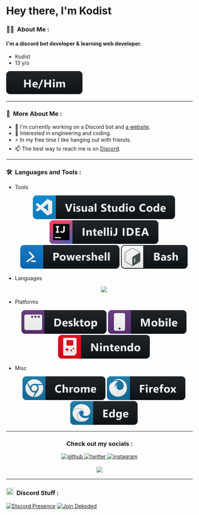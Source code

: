 # Hey there, I'm Kodist

### 👨‍💻 &nbsp;About Me :
#### I'm a discord bot developer & learning web developer.
- Kodist
- 13 y/o
 <img src="https://github.com/MikeCodesDotNET/ColoredBadges/blob/master/svg/pronouns/hehim.svg" />

---

### 📌 &nbsp;More About Me :
- 👋 I'm currently working on a Discord bot and [a website](https://snox-dev.tk).
- 🌱 Interested in engineering and coding.
- ⚡ In my free time I like hanging out with friends.
- 📫 The best way to reach me is on [Discord](https://discord.gg/QwGwf74HWG).

---

### 🛠 &nbsp;Languages and Tools :
- Tools

   <p align="center">
      <img src="https://github.com/MikeCodesDotNET/ColoredBadges/blob/master/svg/dev/tools/visualstudio_code.svg" />
      <img src="https://github.com/MikeCodesDotNET/ColoredBadges/blob/master/svg/dev/tools/jetbrains_intellij.svg" />
      <img src="https://github.com/MikeCodesDotNET/ColoredBadges/blob/master/svg/dev/tools/powershell.svg" />
       <img src="https://github.com/MikeCodesDotNET/ColoredBadges/blob/master/svg/dev/tools/bash.svg" />
 
- Languages
   <p align="center">
    <img src="https://skillicons.dev/icons?i=nodejs,python,html,css&perline=5" />

- Platforms
    <p align="center">
     <img src="https://github.com/MikeCodesDotNET/ColoredBadges/blob/master/svg/dev/misc/desktop.svg" />
     <img src="https://github.com/MikeCodesDotNET/ColoredBadges/blob/master/svg/dev/misc/mobile.svg" />
     <img src="https://github.com/MikeCodesDotNET/ColoredBadges/blob/master/svg/devices/nintendo.svg" />

- Misc
    <p align="center">
     <img src="https://github.com/MikeCodesDotNET/ColoredBadges/blob/master/svg/dev/misc/chrome.svg" />
     <img src="https://github.com/MikeCodesDotNET/ColoredBadges/blob/master/svg/dev/misc/firefox.svg" />
     <img src="https://github.com/MikeCodesDotNET/ColoredBadges/blob/master/svg/dev/misc/edge.svg" />


---

<h3 align="center">Check out my socials :</h3>
<div align="center">
<a href="https://github.com/iKodist" target="_blank">
<img src=https://img.shields.io/badge/github-%2324292e.svg?&style=for-the-badge&logo=github&logoColor=white alt=github style="margin-bottom: 5px;" />
</a>
<a href="https://twitter.com/iKodist" target="_blank">
<img src=https://img.shields.io/badge/twitter-%2300acee.svg?&style=for-the-badge&logo=twitter&logoColor=white alt=twitter style="margin-bottom: 5px;" />
</a>
<a href="https://discord.gg/QwGwf74HWG" target="_blank">
<img src=https://img.shields.io/badge/%3CDiscord%3E-%237289DA.svg?style=for-the-badge&logo=discord&logoColor=white alt=instagram style="margin-bottom: 5px;" />
</a>
 
</div>

<p align="center">
  <a href="https://spotify-github-profile.vercel.app/api/view?uid=31afzwmpzcfp7ioxd5v4q45mk5ii&redirect=true">
    <img src="https://spotify-github-profile.vercel.app/api/view?uid=31afzwmpzcfp7ioxd5v4q45mk5ii&cover_image=true&theme=novatorem&bar_color=25aff3&bar_color_cover=false">
  </a>
</p>

---

### <img src="https://discord.com/assets/3437c10597c1526c3dbd98c737c2bcae.svg" width="20" height="20"/> &nbsp;Discord Stuff :
[![Discord Presence](https://lanyard-profile-readme.vercel.app/api/942380890791764029?theme=light&bg=809ecf&animated=false&hideDiscrim=true&borderRadius=30px&idleMessage=Currently%20watching%20Heartland%20on%20Netflix%20❤️)](https://discord.com/users/942380890791764029)
[![Join Dekoded](https://inv.wtf/widget/dekoded)](https://inv.wtf/dekoded)
